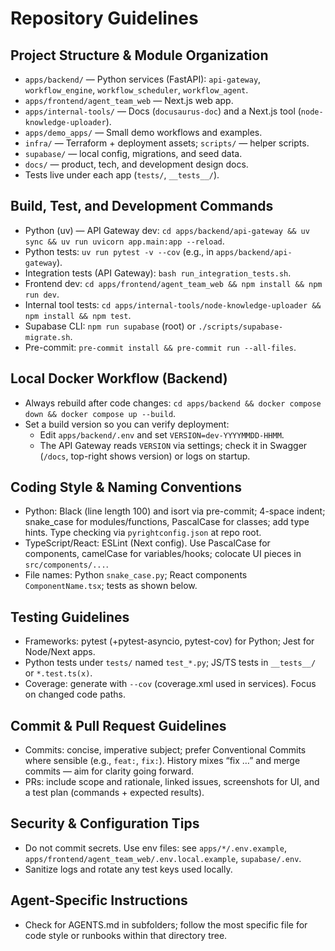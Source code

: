 # Repository Guidelines

## Project Structure & Module Organization
- `apps/backend/` — Python services (FastAPI): `api-gateway`, `workflow_engine`, `workflow_scheduler`, `workflow_agent`.
- `apps/frontend/agent_team_web` — Next.js web app.
- `apps/internal-tools/` — Docs (`docusaurus-doc`) and a Next.js tool (`node-knowledge-uploader`).
- `apps/demo_apps/` — Small demo workflows and examples.
- `infra/` — Terraform + deployment assets; `scripts/` — helper scripts.
- `supabase/` — local config, migrations, and seed data.
- `docs/` — product, tech, and development design docs.
- Tests live under each app (`tests/`, `__tests__/`).

## Build, Test, and Development Commands
- Python (uv) — API Gateway dev: `cd apps/backend/api-gateway && uv sync && uv run uvicorn app.main:app --reload`.
- Python tests: `uv run pytest -v --cov` (e.g., in `apps/backend/api-gateway`).
- Integration tests (API Gateway): `bash run_integration_tests.sh`.
- Frontend dev: `cd apps/frontend/agent_team_web && npm install && npm run dev`.
- Internal tool tests: `cd apps/internal-tools/node-knowledge-uploader && npm install && npm test`.
- Supabase CLI: `npm run supabase` (root) or `./scripts/supabase-migrate.sh`.
- Pre-commit: `pre-commit install && pre-commit run --all-files`.

## Local Docker Workflow (Backend)
- Always rebuild after code changes: `cd apps/backend && docker compose down && docker compose up --build`.
- Set a build version so you can verify deployment:
  - Edit `apps/backend/.env` and set `VERSION=dev-YYYYMMDD-HHMM`.
  - The API Gateway reads `VERSION` via settings; check it in Swagger (`/docs`, top-right shows version) or logs on startup.

## Coding Style & Naming Conventions
- Python: Black (line length 100) and isort via pre-commit; 4-space indent; snake_case for modules/functions, PascalCase for classes; add type hints. Type checking via `pyrightconfig.json` at repo root.
- TypeScript/React: ESLint (Next config). Use PascalCase for components, camelCase for variables/hooks; colocate UI pieces in `src/components/...`.
- File names: Python `snake_case.py`; React components `ComponentName.tsx`; tests as shown below.

## Testing Guidelines
- Frameworks: pytest (+pytest-asyncio, pytest-cov) for Python; Jest for Node/Next apps.
- Python tests under `tests/` named `test_*.py`; JS/TS tests in `__tests__/` or `*.test.ts(x)`.
- Coverage: generate with `--cov` (coverage.xml used in services). Focus on changed code paths.

## Commit & Pull Request Guidelines
- Commits: concise, imperative subject; prefer Conventional Commits where sensible (e.g., `feat:`, `fix:`). History mixes “fix …” and merge commits — aim for clarity going forward.
- PRs: include scope and rationale, linked issues, screenshots for UI, and a test plan (commands + expected results).

## Security & Configuration Tips
- Do not commit secrets. Use env files: see `apps/*/.env.example`, `apps/frontend/agent_team_web/.env.local.example`, `supabase/.env`.
- Sanitize logs and rotate any test keys used locally.

## Agent-Specific Instructions
- Check for AGENTS.md in subfolders; follow the most specific file for code style or runbooks within that directory tree.
